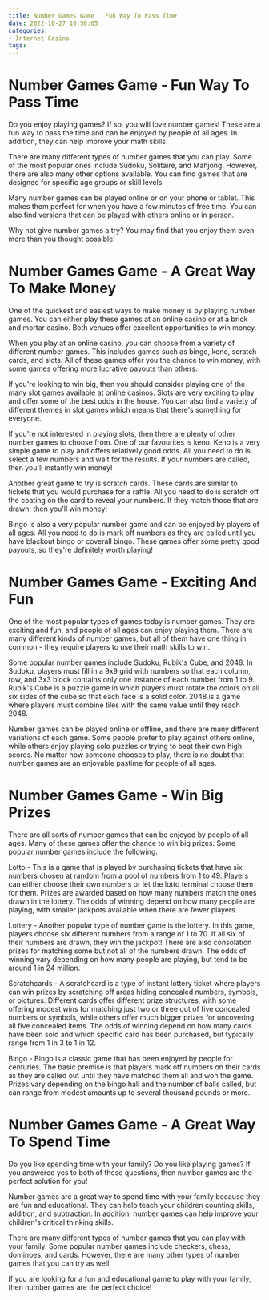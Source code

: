 ```yaml
---
title: Number Games Game   Fun Way To Pass Time
date: 2022-10-27 16:50:05
categories:
- Internet Casino
tags:
---
```



#  Number Games Game - Fun Way To Pass Time

Do you enjoy playing games? If so, you will love number games! These are a fun way to pass the time and can be enjoyed by people of all ages. In addition, they can help improve your math skills.

There are many different types of number games that you can play. Some of the most popular ones include Sudoku, Solitaire, and Mahjong. However, there are also many other options available. You can find games that are designed for specific age groups or skill levels.

Many number games can be played online or on your phone or tablet. This makes them perfect for when you have a few minutes of free time. You can also find versions that can be played with others online or in person.

Why not give number games a try? You may find that you enjoy them even more than you thought possible!

#  Number Games Game - A Great Way To Make Money

One of the quickest and easiest ways to make money is by playing number games. You can either play these games at an online casino or at a brick and mortar casino. Both venues offer excellent opportunities to win money.

When you play at an online casino, you can choose from a variety of different number games. This includes games such as bingo, keno, scratch cards, and slots. All of these games offer you the chance to win money, with some games offering more lucrative payouts than others.

If you're looking to win big, then you should consider playing one of the many slot games available at online casinos. Slots are very exciting to play and offer some of the best odds in the house. You can also find a variety of different themes in slot games which means that there's something for everyone.

If you're not interested in playing slots, then there are plenty of other number games to choose from. One of our favourites is keno. Keno is a very simple game to play and offers relatively good odds. All you need to do is select a few numbers and wait for the results. If your numbers are called, then you'll instantly win money!

Another great game to try is scratch cards. These cards are similar to tickets that you would purchase for a raffle. All you need to do is scratch off the coating on the card to reveal your numbers. If they match those that are drawn, then you'll win money!

Bingo is also a very popular number game and can be enjoyed by players of all ages. All you need to do is mark off numbers as they are called until you have blackout bingo or coverall bingo. These games offer some pretty good payouts, so they're definitely worth playing!

#  Number Games Game - Exciting And Fun

One of the most popular types of games today is number games. They are exciting and fun, and people of all ages can enjoy playing them. There are many different kinds of number games, but all of them have one thing in common - they require players to use their math skills to win.

Some popular number games include Sudoku, Rubik's Cube, and 2048. In Sudoku, players must fill in a 9x9 grid with numbers so that each column, row, and 3x3 block contains only one instance of each number from 1 to 9. Rubik's Cube is a puzzle game in which players must rotate the colors on all six sides of the cube so that each face is a solid color. 2048 is a game where players must combine tiles with the same value until they reach 2048.

Number games can be played online or offline, and there are many different variations of each game. Some people prefer to play against others online, while others enjoy playing solo puzzles or trying to beat their own high scores. No matter how someone chooses to play, there is no doubt that number games are an enjoyable pastime for people of all ages.

#  Number Games Game - Win Big Prizes

There are all sorts of number games that can be enjoyed by people of all ages. Many of these games offer the chance to win big prizes. Some popular number games include the following:

Lotto - This is a game that is played by purchasing tickets that have six numbers chosen at random from a pool of numbers from 1 to 49. Players can either choose their own numbers or let the lotto terminal choose them for them. Prizes are awarded based on how many numbers match the ones drawn in the lottery. The odds of winning depend on how many people are playing, with smaller jackpots available when there are fewer players.

Lottery - Another popular type of number game is the lottery. In this game, players choose six different numbers from a range of 1 to 70. If all six of their numbers are drawn, they win the jackpot! There are also consolation prizes for matching some but not all of the numbers drawn. The odds of winning vary depending on how many people are playing, but tend to be around 1 in 24 million.

Scratchcards - A scratchcard is a type of instant lottery ticket where players can win prizes by scratching off areas hiding concealed numbers, symbols, or pictures. Different cards offer different prize structures, with some offering modest wins for matching just two or three out of five concealed numbers or symbols, while others offer much bigger prizes for uncovering all five concealed items. The odds of winning depend on how many cards have been sold and which specific card has been purchased, but typically range from 1 in 3 to 1 in 12.

Bingo - Bingo is a classic game that has been enjoyed by people for centuries. The basic premise is that players mark off numbers on their cards as they are called out until they have matched them all and won the game. Prizes vary depending on the bingo hall and the number of balls called, but can range from modest amounts up to several thousand pounds or more.

#  Number Games Game - A Great Way To Spend Time

Do you like spending time with your family? Do you like playing games? If you answered yes to both of these questions, then number games are the perfect solution for you!

Number games are a great way to spend time with your family because they are fun and educational. They can help teach your children counting skills, addition, and subtraction. In addition, number games can help improve your children's critical thinking skills.

There are many different types of number games that you can play with your family. Some popular number games include checkers, chess, dominoes, and cards. However, there are many other types of number games that you can try as well.

If you are looking for a fun and educational game to play with your family, then number games are the perfect choice!